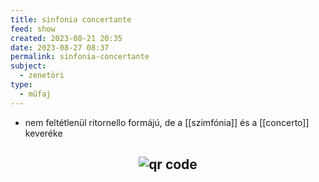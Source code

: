 ```yaml
---
title: sinfonia concertante
feed: show
created: 2023-08-21 20:35
date: 2023-08-27 08:37
permalink: sinfonia-concertante
subject:
  - zenetöri
type:
  - műfaj
---
```


- nem feltétlenül ritornello formájú, de a [[szimfónia]] és a [[concerto]] keveréke



## <p style="text-align: center;"><img src="https://chart.googleapis.com/chart?cht=qr&chl=https://notes.andrasdenes.com/sinfonia-concertante&chs=180x180&choe=UTF-8&chld=L|2" alt="qr code"></p>

